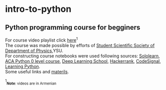 # intro-to-python
##  Python programming course for begginers
For course video playlist click [here](https://www.youtube.com/playlist?list=PLQ4L5HwViGDndlzvrbuknEQJNQ5fJVv1m)<sup>1</sup><br>
The course was made possible by efforts of [Student Scientific Society of Department of Physics](https://www.facebook.com/sss.physics),YSU.<br>
For constructing course notebooks were used following sources: [Sololearn](sololearn.com), [ACA Python 0 level course](aca.com), [Deep Learning School](https://stepik.org/course/65388/syllabus), [Hackerrank](hackerrank.com), [CodeSignal](codefights.com), [Learning Python](https://www.amazon.com/Learning-Python-5th-Mark-Lutz/dp/1449355730).<br>
Some useful links and [materils](https://drive.google.com/drive/u/0/folders/1IDE8Y7y2tLL1pbYRTPmQPrs91VF734Zj).<br>











<sup>1</sup><sub>**Note**: videos are in Armenian</sub>
